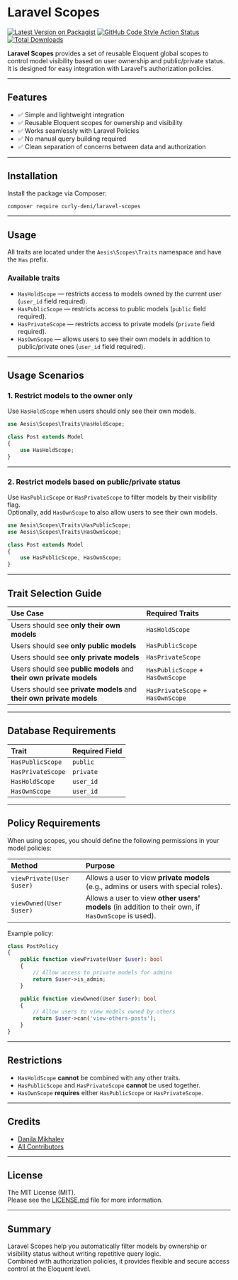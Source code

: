 # Laravel Scopes

[![Latest Version on Packagist](https://img.shields.io/packagist/v/curly-deni/laravel-scopes.svg?style=flat-square)](https://packagist.org/packages/curly-deni/laravel-scopes)
[![GitHub Code Style Action Status](https://img.shields.io/github/actions/workflow/status/curly-deni/laravel-scopes/fix-php-code-style-issues.yml?branch=main&label=code%20style&style=flat-square)](https://github.com/curly-deni/laravel-scopes/actions?query=workflow%3A"Fix+PHP+code+style+issues"+branch%3Amain)
[![Total Downloads](https://img.shields.io/packagist/dt/curly-deni/laravel-scopes.svg?style=flat-square)](https://packagist.org/packages/curly-deni/laravel-scopes)

**Laravel Scopes** provides a set of reusable Eloquent global scopes to control model visibility based on user ownership and public/private status.  
It is designed for easy integration with Laravel's authorization policies.

---

## Features

- ✅ Simple and lightweight integration
- ✅ Reusable Eloquent scopes for ownership and visibility
- ✅ Works seamlessly with Laravel Policies
- ✅ No manual query building required
- ✅ Clean separation of concerns between data and authorization

---

## Installation

Install the package via Composer:

```bash
composer require curly-deni/laravel-scopes
```

---

## Usage

All traits are located under the `Aesis\Scopes\Traits` namespace and have the `Has` prefix.

### Available traits

- `HasHoldScope` — restricts access to models owned by the current user (`user_id` field required).
- `HasPublicScope` — restricts access to public models (`public` field required).
- `HasPrivateScope` — restricts access to private models (`private` field required).
- `HasOwnScope` — allows users to see their own models in addition to public/private ones (`user_id` field required).

---

## Usage Scenarios

### 1. Restrict models to the owner only

Use `HasHoldScope` when users should only see their own models.

```php
use Aesis\Scopes\Traits\HasHoldScope;

class Post extends Model
{
    use HasHoldScope;
}
```

---

### 2. Restrict models based on public/private status

Use `HasPublicScope` or `HasPrivateScope` to filter models by their visibility flag.  
Optionally, add `HasOwnScope` to also allow users to see their own models.

```php
use Aesis\Scopes\Traits\HasPublicScope;
use Aesis\Scopes\Traits\HasOwnScope;

class Post extends Model
{
    use HasPublicScope, HasOwnScope;
}
```

---

## Trait Selection Guide

| Use Case | Required Traits |
|:---------|:----------------|
| Users should see **only their own models** | `HasHoldScope` |
| Users should see **only public models** | `HasPublicScope` |
| Users should see **only private models** | `HasPrivateScope` |
| Users should see **public models** and **their own private models** | `HasPublicScope` + `HasOwnScope` |
| Users should see **private models** and **their own private models** | `HasPrivateScope` + `HasOwnScope` |

---

## Database Requirements

| Trait | Required Field |
|:------|:---------------|
| `HasPublicScope` | `public` |
| `HasPrivateScope` | `private` |
| `HasHoldScope` | `user_id` |
| `HasOwnScope` | `user_id` |

---

## Policy Requirements

When using scopes, you should define the following permissions in your model policies:

| Method | Purpose |
|:-------|:--------|
| `viewPrivate(User $user)` | Allows a user to view **private models** (e.g., admins or users with special roles). |
| `viewOwned(User $user)` | Allows a user to view **other users' models** (in addition to their own, if `HasOwnScope` is used). |

Example policy:

```php
class PostPolicy
{
    public function viewPrivate(User $user): bool
    {
        // Allow access to private models for admins
        return $user->is_admin;
    }

    public function viewOwned(User $user): bool
    {
        // Allow users to view models owned by others
        return $user->can('view-others-posts');
    }
}
```

---

## Restrictions

- `HasHoldScope` **cannot** be combined with any other traits.
- `HasPublicScope` and `HasPrivateScope` **cannot** be used together.
- `HasOwnScope` **requires** either `HasPublicScope` or `HasPrivateScope`.

---

## Credits

- [Danila Mikhalev](https://github.com/curly-deni)
- [All Contributors](../../contributors)

---

## License

The MIT License (MIT).  
Please see the [LICENSE.md](LICENSE.md) file for more information.

---

## Summary

Laravel Scopes help you automatically filter models by ownership or visibility status without writing repetitive query logic.  
Combined with authorization policies, it provides flexible and secure access control at the Eloquent level.
